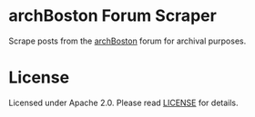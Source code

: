 # archBoston Forum Scraper

Scrape posts from the [archBoston](http://archboston.org) forum for archival purposes.

# License

Licensed under Apache 2.0. Please read [LICENSE](LICENSE) for details.
